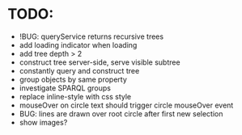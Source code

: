 # TODO:

- !BUG: queryService returns recursive trees
- add loading indicator when loading
- add tree depth > 2
- construct tree server-side, serve visible subtree
- constantly query and construct tree
- group objects by same property
- investigate SPARQL groups
- replace inline-style with css style
- mouseOver on circle text should trigger circle mouseOver event
- BUG: lines are drawn over root circle after first new selection
- show images?